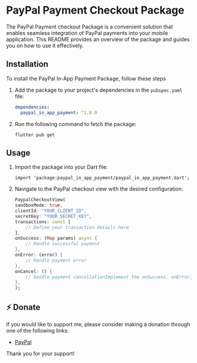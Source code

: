 
# PayPal Payment Checkout Package

The PayPal Payment checkout Package is a convenient solution that enables seamless integration of PayPal payments into your mobile application. This README provides an overview of the package and guides you on how to use it effectively.

## Installation

To install the PayPal In-App Payment Package, follow these steps

1. Add the package to your project's dependencies in the `pubspec.yaml` file:
   ```yaml
   dependencies:
     paypal_in_app_payment: ^1.0.0
    ``` 
2. Run the following command to fetch the package:

    ``` 
    flutter pub get
    ``` 

## Usage
1. Import the package into your Dart file:

    ``` 
    import 'package:paypal_in_app_payment/paypal_in_app_payment.dart';
    ```
2. Navigate to the PayPal checkout view with the desired configuration:
    ```dart
    PaypalCheckoutView(
    sandboxMode: true,
    clientId: "YOUR_CLIENT_ID",
    secretKey: "YOUR_SECRET_KEY",
    transactions: const [
        // Define your transaction details here
    ],
    onSuccess: (Map params) async {
        // Handle successful payment
    },
    onError: (error) {
        // Handle payment error
    },
    onCancel: () {
        // Handle payment cancellationImplement the onSuccess, onError, and onCancel callbacks to handle the respective payment outcomes.
    },
    );
    ```

## ⚡ Donate 

If you would like to support me, please consider making a donation through one of the following links:

* [PayPal](https://paypal.me/itharwat)

Thank you for your support!
